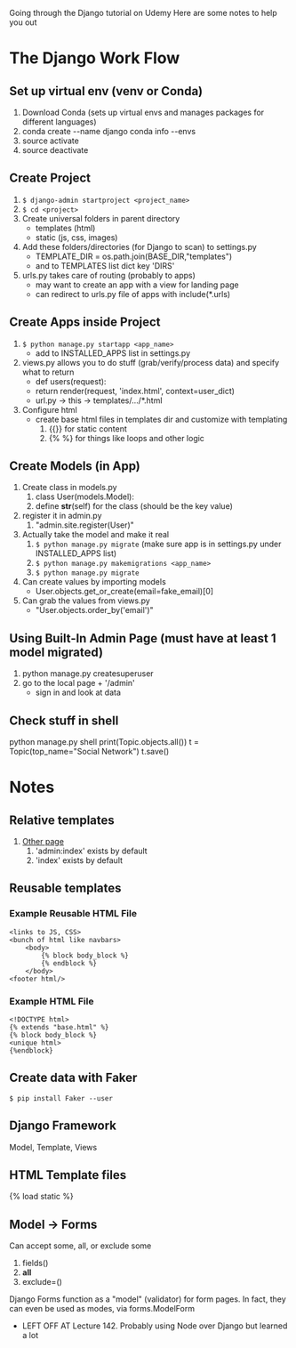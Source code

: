 Going through the Django tutorial on Udemy
Here are some notes to help you out

# The Django Work Flow


## Set up virtual env (venv or Conda)
1. Download Conda (sets up virtual envs and manages packages for different languages)
2. conda create --name <myDjangoEnv> django
	conda info --envs
3. source activate <myDjangoEnv>
4. source deactivate


## Create Project
1. ```$ django-admin startproject <project_name>```
2. ```$ cd <project>```
3. Create universal folders in parent directory
    * templates (html)
    * static (js, css, images)
4. Add these folders/directories (for Django to scan) to settings.py
    * TEMPLATE_DIR = os.path.join(BASE_DIR,"templates")
    * and to TEMPLATES list dict key 'DIRS'
5. urls.py takes care of routing (probably to apps)
    * may want to create an app with a view for landing page
    * can redirect to urls.py file of apps with include(\*.urls)


## Create Apps inside Project
1. ```$ python manage.py startapp <app_name>```
    * add to INSTALLED_APPS list in settings.py
2. views.py allows you to do stuff (grab/verify/process data) and specify what to return
    * def users(request):
    * return render(request, 'index.html', context=user_dict)
    * url.py -> this -> templates/.../*.html
3. Configure html
    * create base html files in templates dir and customize with templating
        1. {{}} for static content
        2. {% %} for things like loops and other logic


## Create Models (in App)
1. Create class in models.py
    1. class User(models.Model):
    2. define __str__(self) for the class (should be the key value)
2. register it in admin.py
    1. "admin.site.register(User)"
3. Actually take the model and make it real
	  1. ```$ python manage.py migrate``` (make sure app is in settings.py under INSTALLED_APPS list)
	  2. ```$ python manage.py makemigrations <app_name>```
	  3. ```$ python manage.py migrate```
3. Can create values by importing models
    * User.objects.get_or_create(email=fake_email)[0]
4. Can grab the values from views.py
	  * "User.objects.order_by('email')"


## Using Built-In Admin Page (must have at least 1 model migrated)
1. python manage.py createsuperuser
2. go to the local page + '/admin'
    * sign in and look at data


## Check stuff in shell
python manage.py shell
print(Topic.objects.all())
t = Topic(top_name="Social Network")
t.save()


# Notes

## Relative templates
1. <a href="{% url 'var_name_in_app_urls.py:view_name' %}">Other page</a>
    1. 'admin:index' exists by default
    2. 'index' exists by default

## Reusable templates
### Example Reusable HTML File
```
<links to JS, CSS>
<bunch of html like navbars>
	<body>
		{% block body_block %}
		{% endblock %}
	</body>
<footer html/>
```

### Example HTML File
```
<!DOCTYPE html>
{% extends "base.html" %}
{% block body_block %}
<unique html>
{%endblock}
```

## Create data with Faker
```$ pip install Faker --user```

## Django Framework
Model, Template, Views

## HTML Template files
{% load static %}

## Model -> Forms
Can accept some, all, or exclude some
1. fields()
2. __all__
3. exclude=()


Django Forms function as a "model" (validator) for form pages. In fact, they can even be used as modes, via forms.ModelForm


* LEFT OFF AT Lecture 142. Probably using Node over Django but learned a lot
